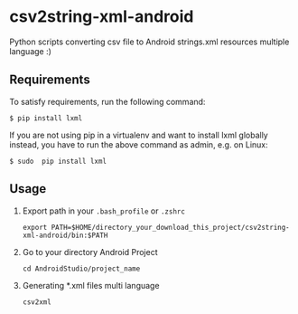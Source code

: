 # csv2string-xml-android
Python scripts converting csv file to Android strings.xml resources multiple language :)

Requirements
------------

To satisfy requirements, run the following command:

`$ pip install lxml`

If you are not using pip in a virtualenv and want to install lxml globally instead, you have to run the above command as admin, e.g. on Linux:

`$ sudo  pip install lxml`


Usage
-----
1. Export path in your `.bash_profile` or `.zshrc` 

    `export PATH=$HOME/directory_your_download_this_project/csv2string-xml-android/bin:$PATH`

2. Go to your directory Android Project
    
    `cd AndroidStudio/project_name`

3. Generating *.xml files multi language
    
    `csv2xml`